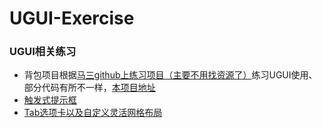 # UGUI-Exercise
### UGUI相关练习

- 背包项目根据[马三github上练习项目（主要不用找资源了）](https://github.com/XINCGer/Unity3DTraining/tree/master/UGUITraining)练习UGUI使用、部分代码有所不一样，[本项目地址](https://github.com/hanxu11580/UGUI-Exercise/tree/main/Assets/Knapsack)
- [触发式提示框](https://github.com/hanxu11580/UGUI-Exercise/tree/main/Assets/CommonTips)
- [Tab选项卡以及自定义灵活网格布局](https://github.com/hanxu11580/UGUI-Exercise/tree/main/Assets/TabSystem)
